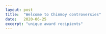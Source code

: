 ```yaml
---
layout: post
title:  "Welcome to Chinmoy controversies"
date:   2020-06-25
excerpt: "unique award recipients"
---
```

